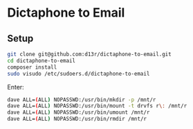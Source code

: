 # Dictaphone to Email

## Setup

```bash
git clone git@github.com:d13r/dictaphone-to-email.git
cd dictaphone-to-email
composer install
sudo visudo /etc/sudoers.d/dictaphone-to-email
```

Enter:

```bash
dave ALL=(ALL) NOPASSWD:/usr/bin/mkdir -p /mnt/r
dave ALL=(ALL) NOPASSWD:/usr/bin/mount -t drvfs r\: /mnt/r
dave ALL=(ALL) NOPASSWD:/usr/bin/umount /mnt/r
dave ALL=(ALL) NOPASSWD:/usr/bin/rmdir /mnt/r
```
